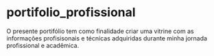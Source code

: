 # portifolio_profissional
O presente portifólio tem como finalidade criar uma vitrine com as informações profisisonais e técnicas adquiridas durante minha jornada profissional e acadêmica.
